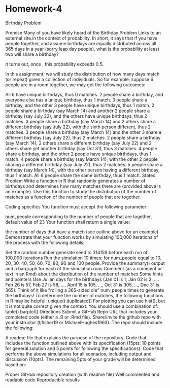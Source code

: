 # Homework-4
Birthday Problem

Premise
Many of you have likely heard of the Birthday Problem Links to an external site.in the context of probability. In short, it says that if you have  people together, and assume birthdays are equally distributed across all 365 days in a year (sorry leap day people), what is the probability at least two will share a birthday? 

It turns out, once , this probability exceeds 0.5. 

In this assignment, we will study the distribution of how many days match (or repeat) given a collection of  individuals. So for example, suppose 6 people are in a room together, we may get the following outcomes:

All 6 have unique birthdays, thus 0 matches.
2 people share a birthday, and everyone else has a unique birthday, thus 1 match.
3 people share a birthday, and the other 3 people have unique birthdays, thus 1 match.
2 people share a birthday (say March 14) and another 2 people share a birthday (say July 22), and the others have unique birthdays, thus 2 matches.
3 people share a birthday (say March 14) and 2 others share a different birthday (say July 22), with the sixth person different, thus 2 matches.
3 people share a birthday (say March 14) and the other 3 share a different birthday (say July 22), thus 2 matches.
2 people share a birthday (say March 14), 2 others share a different birthday (say July 22) and 2 others share yet another birthday (say Oct 31), thus 3 matches.
4 people share a birthday, and the other 2 people have unique birthdays, thus 1 match.
4 people share a birthday (say March 14), with the other 2 people sharing a different birthday (say July 22), thus 2 matches.
5 people share a birthday (say March 14), with the other person having a different birthday, thus 1 match.
All 6 people share the same birthday, thus 1 match.
Stated Problem
Write a function in R that randomly generates a number of birthdays and determines how many matches there are (provided above is an example). Use this function to study the distribution of the number of matches as a function of the number of people that are together.

Coding specifics
You function must accept the following parameter:

num_people corresponding to the number of people that are together, default value of 23
Your function shall return a single value:

the number of days that have a match (see outline above for an example)
Demonstrate that your function works by simulating 100,000 iterations of the process with the following details:

Set the random number generate seed to 314159 before each run of 100,000 iterations
Run the simulation 10 times: for num_people equal to 10, 20, 30, 40, 50, 60, 70, 80, 90 and 100 people.
Provide the summary() output and a bargraph for each of the simulation runs
Comment (as a comment or text in an Rmd) about the distribution of the number of matches
Some hints and pointers
Use Julian days for the birthdays (Jan 01 is 1, Jan 02 is 2, .... Feb 26 is 57, Feb 27 is 58, ..., April 15 is 105, ..., Oct 31 is 305, ..., Dec 31 is 365).
Think of it like "rolling a 365-sided die" num_people times to generate the birthdays!
To determine the number of matches, the following functions in R may be helpful:
unique()
duplicated()
For plotting you can use hist(), but it is not quite correct given the context. You should use a combination of:
table()
barplot()
Directions
Submit a GitHub Repo URL that includes your completed code (either a .R or .Rmd file). Share/invite the github repo with your instructor (tjfisher19 or MichaelHughes1963). The repo should include the following:

A readme file that explains the purpose of the repository.
Code that includes the function outlined above with its specification (15pts: 10 points for general solution and 5 points for following the specifications).
Code that performs the above simulations for all scenarios, including output and discussion (10pts).
The remaining 5pts of your grade will be determined based on: 

Proper GitHub repository creation (with readme file)
Well commented and readable code
Reproducible results
